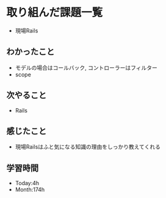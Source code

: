 # 取り組んだ課題一覧
- 現場Rails
## わかったこと
- モデルの場合はコールバック, コントローラーはフィルター
- scope
## 次やること
- Rails
## 感じたこと
- 現場Railsはふと気になる知識の理由をしっかり教えてくれる
## 学習時間
- Today:4h
- Month:174h
